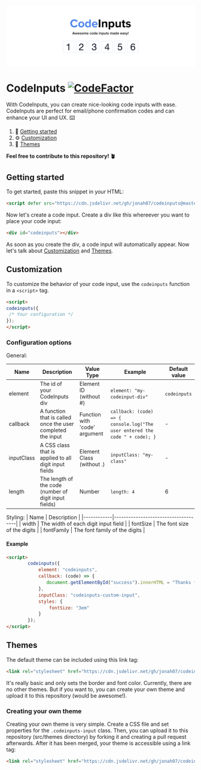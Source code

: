
<p align="center"><img align="center" src="https://github.com/jonah07/codeinputs/blob/a2972e03802df47872b2d45dfe2d4ed46b790408/media/codeinputs%20header.svg"></p>

# CodeInputs [![CodeFactor](https://www.codefactor.io/repository/github/jonah07/codeinputs/badge/main)](https://www.codefactor.io/repository/github/jonah07/codeinputs/overview/main)
With CodeInputs, you can create nice-looking code inputs with ease. CodeInputs are perfect for email/phone confirmation codes and can enhance your UI and UX. ⌨️

1. 👋 [Getting started](#getting-started)
2. ⚙️ [Customization](#customization)
3. 🎨 [Themes](#themes)

**Feel free to contribute to this repository! 🪴**

## Getting started

To get started, paste this snippet in your HTML:

```html
<script defer src="https://cdn.jsdelivr.net/gh/jonah07/codeinputs@master/minified/client.js"></script>
```

Now let's create a code input. Create a div like this whereever you want to place your code input:

```html
<div id="codeinputs"></div>
```

As soon as you create the div, a code input will automatically appear. Now let's talk about [Customization](#customization) and [Themes](#themes).

## Customization

To customize the behavior of your code input, use the ``codeinputs`` function in a ``<script>`` tag.
```html
<script>
codeinputs({
 /* Your configuration */
}); 
</script>
```
### Configuration options

General:

| Name       | Description                                                 | Value Type                    | Example                                                                             | Default value  |
|------------|-------------------------------------------------------------|-------------------------------|-------------------------------------------------------------------------------------|----------------|
| element    | The id of your CodeInputs div                               | Element ID (without #)        | ``element: "my-codeinput-div"``                                                     | ``codeinputs`` |
| callback   | A function that is called once the user completed the input | Function with 'code' argument | ``` callback: (code) => {   console.log("The user entered the code " + code); } ``` | -              |
| inputClass | A CSS class that is applied to all digit input fields       | Element Class (without .)     | ``inputClass: "my-class"``                                                          | -              |
| length     | The length of the code (number of digit input fields)       | Number                        | ``length: 4``                                                                       | 6              |

Styling:
| Name       | Description                         |
|------------|-------------------------------------|
| width      | The width of each digit input field |
| fontSize   | The font size of the digits         |
| fontFamily | The font family of the digits       |

#### Example
```html
<script>
        codeinputs({
            element: "codeinputs",
            callback: (code) => {
               document.getElementById("success").innerHTML = "Thanks for entering a code! You entered: " + code;
            },
            inputClass: "codeinputs-custom-input",
            styles: {
                fontSize: "3em" 
            }
        });
</script>
```

## Themes

The default theme can be included using this link tag:

```html
<link rel="stylesheet" href="https://cdn.jsdelivr.net/gh/jonah07/codeinputs@master/minified/default.css">
```

It's really basic and only sets the border and font color. Currently, there are no other themes. But if you want to, you can create your own theme and upload it to this repository (would be awesome!).

### Creating your own theme
Creating your own theme is very simple. Create a CSS file and set properties for the ``.codeinputs-input`` class. Then, you can upload it to this repository (src/themes directory) by forking it and creating a pull request afterwards. After it has been merged, your theme is accessible using a link tag:

```html
<link rel="stylesheet" href="https://cdn.jsdelivr.net/gh/jonah07/codeinputs@master/minified/YOUR THEME NAME.css">
```
